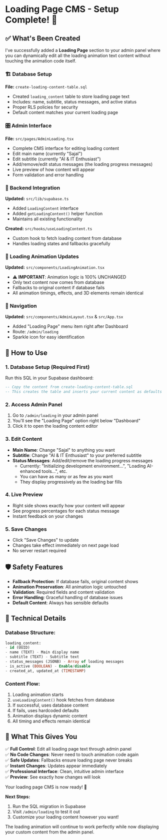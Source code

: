 # Loading Page CMS - Setup Complete! 🎉

## ✅ What's Been Created

I've successfully added a **Loading Page** section to your admin panel where you can dynamically edit all the loading animation text content without touching the animation code itself.

### 🏗️ **Database Setup**

**File:** `create-loading-content-table.sql`
- Created `loading_content` table to store loading page text
- Includes: name, subtitle, status messages, and active status
- Proper RLS policies for security
- Default content matches your current loading page

### 🎛️ **Admin Interface**

**File:** `src/pages/AdminLoading.tsx`
- Complete CMS interface for editing loading content
- Edit main name (currently "Sajal")
- Edit subtitle (currently "AI & IT Enthusiast") 
- Add/remove/edit status messages (the loading progress messages)
- Live preview of how content will appear
- Form validation and error handling

### 🔧 **Backend Integration**

**Updated:** `src/lib/supabase.ts`
- Added `LoadingContent` interface
- Added `getLoadingContent()` helper function
- Maintains all existing functionality

**Created:** `src/hooks/useLoadingContent.ts`
- Custom hook to fetch loading content from database
- Handles loading states and fallbacks gracefully

### 🎨 **Loading Animation Updates**

**Updated:** `src/components/LoadingAnimation.tsx`
- ⚠️ **IMPORTANT**: Animation logic is 100% UNCHANGED
- Only text content now comes from database
- Fallbacks to original content if database fails
- All animation timings, effects, and 3D elements remain identical

### 🧭 **Navigation**

**Updated:** `src/components/AdminLayout.tsx` & `src/App.tsx`
- Added "Loading Page" menu item right after Dashboard
- Route: `/admin/loading`
- Sparkle icon for easy identification

## 🎯 **How to Use**

### 1. **Database Setup** (Required First)
Run this SQL in your Supabase dashboard:
```sql
-- Copy the content from create-loading-content-table.sql
-- This creates the table and inserts your current content as defaults
```

### 2. **Access Admin Panel**
1. Go to `/admin/loading` in your admin panel
2. You'll see the "Loading Page" option right below "Dashboard"
3. Click it to open the loading content editor

### 3. **Edit Content**
- **Main Name**: Change "Sajal" to anything you want
- **Subtitle**: Change "AI & IT Enthusiast" to your preferred subtitle  
- **Status Messages**: Add/edit/remove the loading progress messages
  - Currently: "Initializing development environment...", "Loading AI-enhanced tools...", etc.
  - You can have as many or as few as you want
  - They display progressively as the loading bar fills

### 4. **Live Preview**
- Right side shows exactly how your content will appear
- See progress percentages for each status message
- Instant feedback on your changes

### 5. **Save Changes**
- Click "Save Changes" to update
- Changes take effect immediately on next page load
- No server restart required

## 🛡️ **Safety Features**

- **Fallback Protection**: If database fails, original content shows
- **Animation Preservation**: All animation logic untouched
- **Validation**: Required fields and content validation
- **Error Handling**: Graceful handling of database issues
- **Default Content**: Always has sensible defaults

## 📝 **Technical Details**

### Database Structure:
```sql
loading_content:
- id (UUID)
- name (TEXT) - Main display name
- subtitle (TEXT) - Subtitle text  
- status_messages (JSONB) - Array of loading messages
- is_active (BOOLEAN) - Enable/disable
- created_at, updated_at (TIMESTAMP)
```

### Content Flow:
1. Loading animation starts
2. `useLoadingContent()` hook fetches from database
3. If successful, uses database content
4. If fails, uses hardcoded defaults
5. Animation displays dynamic content
6. All timing and effects remain identical

## 🎉 **What This Gives You**

✅ **Full Control**: Edit all loading page text through admin panel  
✅ **No Code Changes**: Never need to touch animation code again  
✅ **Safe Updates**: Fallbacks ensure loading page never breaks  
✅ **Instant Changes**: Updates appear immediately  
✅ **Professional Interface**: Clean, intuitive admin interface  
✅ **Preview**: See exactly how changes will look  

Your loading page CMS is now ready! 🚀

**Next Steps:**
1. Run the SQL migration in Supabase
2. Visit `/admin/loading` to test it out
3. Customize your loading content however you want!

The loading animation will continue to work perfectly while now displaying your custom content from the admin panel.